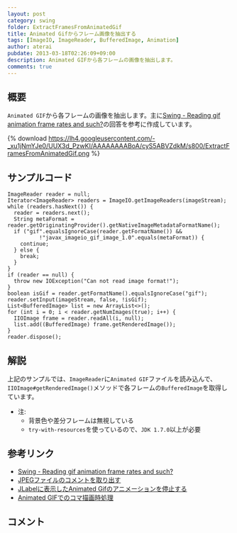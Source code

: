```yaml
---
layout: post
category: swing
folder: ExtractFramesFromAnimatedGif
title: Animated Gifからフレーム画像を抽出する
tags: [ImageIO, ImageReader, BufferedImage, Animation]
author: aterai
pubdate: 2013-03-18T02:26:09+09:00
description: Animated GIFから各フレームの画像を抽出します。
comments: true
---
```

## 概要
`Animated GIF`から各フレームの画像を抽出します。主に[Swing - Reading gif animation frame rates and such?](https://community.oracle.com/thread/1271862)の回答を参考に作成しています。

{% download https://lh4.googleusercontent.com/-_xu1jNmYJe0/UUX3d_PzwKI/AAAAAAAABoA/cyS5ABVZdkM/s800/ExtractFramesFromAnimatedGif.png %}

## サンプルコード
<pre class="prettyprint"><code>ImageReader reader = null;
Iterator&lt;ImageReader&gt; readers = ImageIO.getImageReaders(imageStream);
while (readers.hasNext()) {
  reader = readers.next();
  String metaFormat = reader.getOriginatingProvider().getNativeImageMetadataFormatName();
  if ("gif".equalsIgnoreCase(reader.getFormatName()) &amp;&amp;
          !"javax_imageio_gif_image_1.0".equals(metaFormat)) {
    continue;
  } else {
    break;
  }
}
if (reader == null) {
  throw new IOException("Can not read image format!");
}
boolean isGif = reader.getFormatName().equalsIgnoreCase("gif");
reader.setInput(imageStream, false, !isGif);
List&lt;BufferedImage&gt; list = new ArrayList&lt;&gt;();
for (int i = 0; i &lt; reader.getNumImages(true); i++) {
  IIOImage frame = reader.readAll(i, null);
  list.add((BufferedImage) frame.getRenderedImage());
}
reader.dispose();
</code></pre>

## 解説
上記のサンプルでは、`ImageReader`に`Animated GIF`ファイルを読み込んで、`IIOImage#getRenderedImage()`メソッドで各フレームの`BufferedImage`を取得しています。

- 注:
    - 背景色や差分フレームは無視している
    - `try-with-resources`を使っているので、`JDK 1.7.0`以上が必要

<!-- dummy comment line for breaking list -->

## 参考リンク
- [Swing - Reading gif animation frame rates and such?](https://community.oracle.com/thread/1271862)
- [JPEGファイルのコメントを取り出す](http://ateraimemo.com/Swing/IIOMetadata.html)
- [JLabelに表示したAnimated Gifのアニメーションを停止する](http://ateraimemo.com/Swing/DisableAnimatedGif.html)
- [Animated GIFでのコマ描画時処理](http://ateraimemo.com/Swing/AnimatedGif.html)

<!-- dummy comment line for breaking list -->

## コメント
